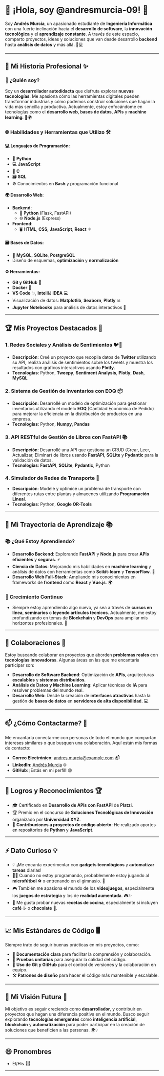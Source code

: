 # 👋 ¡Hola, soy @andresmurcia-09! 🌟

Soy **Andrés Murcia**, un apasionado estudiante de **Ingeniería Informática** con una fuerte inclinación hacia el **desarrollo de software**, la **innovación tecnológica** y el **aprendizaje constante**. A través de este espacio, comparto proyectos, ideas y soluciones que van desde desarrollo **backend** hasta **análisis de datos** y más allá. 🚀💻

---

## 💼 **Mi Historia Profesional** ✨

### 🚀 **¿Quién soy?**
Soy un **desarrollador autodidacta** que disfruta explorar **nuevas tecnologías**. Me apasiona cómo las herramientas digitales pueden transformar industrias y cómo podemos construir soluciones que hagan la vida más sencilla y productiva. Actualmente, estoy enfocándome en tecnologías como el **desarrollo web**, **bases de datos**, **APIs** y **machine learning**. 🌱🌍

### 🌐 **Habilidades y Herramientas que Utilizo** 🛠️
#### 💻 **Lenguajes de Programación**:
- 🐍 **Python**
- 💻 **JavaScript**
- 🔧 **C**
- 🗃️ **SQL**
- ⚙️ Conocimientos en **Bash** y programación funcional

#### 🌍 **Desarrollo Web**:
- **Backend**:  
  - 🐍 **Python** (Flask, FastAPI)  
  - 🌐 **Node.js** (Express)
- **Frontend**:  
  - 🖥️ **HTML**, **CSS**, **JavaScript**, **React** ⚛️

#### 🗃️ **Bases de Datos**:
- 🐬 **MySQL**, **SQLite**, **PostgreSQL**
- Diseño de esquemas, **optimización** y **normalización**

#### ⚙️ **Herramientas**:
- **Git y GitHub** 🔀
- **Docker** 🐳
- **VS Code** ✨, **IntelliJ IDEA** 💻
- Visualización de datos: **Matplotlib**, **Seaborn**, **Plotly** 📊
- **Jupyter Notebooks** para análisis de datos interactivos 🧠

---

## 🏆 **Mis Proyectos Destacados** 🌟

### 1. **Redes Sociales y Análisis de Sentimientos** 🐦💬
- **Descripción**: Creé un proyecto que recopila datos de **Twitter** utilizando su API, realiza análisis de sentimientos sobre los tweets y muestra los resultados con gráficos interactivos usando **Plotly**.
- **Tecnologías**: Python, **Tweepy**, **Sentiment Analysis**, **Plotly**, **Dash**, **MySQL**

### 2. **Sistema de Gestión de Inventarios con EOQ** 📦
- **Descripción**: Desarrollé un modelo de optimización para gestionar inventarios utilizando el modelo **EOQ** (Cantidad Económica de Pedido) para mejorar la eficiencia en la distribución de productos en una empresa.
- **Tecnologías**: Python, **Numpy**, **Pandas**

### 3. **API RESTful de Gestión de Libros con FastAPI** 📚
- **Descripción**: Desarrollé una API que gestiona un CRUD (Crear, Leer, Actualizar, Eliminar) de libros usando **FastAPI**, **SQLite** y **Pydantic** para la validación de datos.
- **Tecnologías**: **FastAPI**, **SQLite**, **Pydantic**, Python

### 4. **Simulador de Redes de Transporte** 🚚
- **Descripción**: Modelé y optimicé un problema de transporte con diferentes rutas entre plantas y almacenes utilizando **Programación Lineal**.
- **Tecnologías**: Python, **Google OR-Tools**

---

## 🧠 **Mi Trayectoria de Aprendizaje** 📚

### 📚 **¿Qué Estoy Aprendiendo?** 
- **Desarrollo Backend**: Explorando **FastAPI** y **Node.js** para crear **APIs eficientes** y **seguras**. ⚡
- **Ciencia de Datos**: Mejorando mis habilidades en **machine learning** y análisis de datos con herramientas como **Scikit-learn** y **TensorFlow**. 🤖
- **Desarrollo Web Full-Stack**: Ampliando mis conocimientos en frameworks de **frontend** como **React** y **Vue.js**. 🌍

### 🌱 **Crecimiento Continuo** 
- Siempre estoy aprendiendo algo nuevo, ya sea a través de **cursos en línea**, **seminarios** o **leyendo artículos técnicos**. Actualmente, me estoy profundizando en temas de **Blockchain** y **DevOps** para ampliar mis horizontes profesionales. 🚀

---

## 💞️ **Colaboraciones** 🤝

Estoy buscando colaborar en proyectos que aborden **problemas reales** con **tecnologías innovadoras**. Algunas áreas en las que me encantaría participar son:

- **Desarrollo de Software Backend**: Optimización de **APIs**, arquitecturas **escalables** y **sistemas distribuidos**.  
- **Análisis de Datos y Machine Learning**: Aplicar técnicas de **IA** para resolver problemas del mundo real.  
- **Desarrollo Web**: Desde la creación de **interfaces atractivas** hasta la gestión de **bases de datos** en **servidores de alta disponibilidad**. 💻

---

## 📫 **¿Cómo Contactarme?** 📧

Me encantaría conectarme con personas de todo el mundo que compartan intereses similares o que busquen una colaboración. Aquí están mis formas de contacto:

- **Correo Electrónico**: [andres.murcia@example.com](mailto:andres.murcia@example.com) 📬
- **LinkedIn**: [Andrés Murcia](https://www.linkedin.com/in/andres-murcia-09/) 🌐
- **GitHub**: ¡Estás en mi perfil! 😄

---

## 🥇 **Logros y Reconocimientos** 🏆

- 🎓 Certificado en **Desarrollo de APIs con FastAPI** de **Platzi**.
- 🏆 Premio en el concurso de **Soluciones Tecnológicas de Innovación** organizado por **Universidad XYZ**.
- 🌟 **Contribuciones a proyectos de código abierto**: He realizado aportes en repositorios de **Python** y **JavaScript**.

---

## ⚡ **Dato Curioso** 💡

- 💡 ¡Me encanta experimentar con **gadgets tecnológicos** y **automatizar tareas** diarias!
- 🏃‍♂️ Cuando no estoy programando, probablemente estoy jugando al **microfútbol** ⚽️ o entrenando en el gimnasio. 💪
- 🎮 También me apasiona el mundo de los **videojuegos**, especialmente los **juegos de estrategia** y los de **realidad aumentada**. 🎮✨
- 🍳 Me gusta probar nuevas **recetas de cocina**, especialmente si incluyen **café** ☕ o **chocolate** 🍫.

---

## 📈 **Mis Estándares de Código** 🖥️

Siempre trato de seguir buenas prácticas en mis proyectos, como:

- 📝 **Documentación clara** para facilitar la comprensión y colaboración.
- 🧪 **Pruebas unitarias** para asegurar la calidad del código.
- 🔀 **Uso de Git y GitHub** para el control de versiones y la colaboración en equipo.
- 🛠️ **Patrones de diseño** para hacer el código más mantenible y escalable.

---

## 🎯 **Mi Visión Futura** 🌱

Mi objetivo es seguir creciendo como **desarrollador**, y contribuir en proyectos que hagan una diferencia positiva en el mundo. Busco seguir explorando **tecnologías emergentes** como **inteligencia artificial**, **blockchain** y **automatización** para poder participar en la creación de soluciones que beneficien a las personas. 🌍💡

---

## 😄 **Pronombres**  
- Él/His 👨‍💻

---

<!---
andresmurcia-09/andresmurcia-09 es un repositorio ✨ especial ✨ porque su `README.md` aparece en tu perfil de GitHub.
--->
